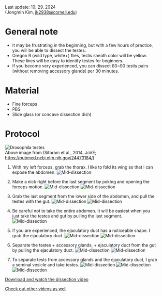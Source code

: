 
Last update: 10. 29. 2024 <br>
(Jongmin Kim, jk2938@cornell.edu)

# General note
- It may be frustrating in the beginning, but with a few hours of practice, you will be able to dissect the testes.
- Oregon R (wild type, white+) flies, testis sheath color will be yellow. These lines will be easy to identify testes for beginners.
- If you become very experienced, you can dissect 80~90 testis pairs (without removing accessory glands) per 30 minutes.
  
# Material
- Fine forceps
- PBS
- Slide glass (or concave dissection dish)

# Protocol

![Drosophila testes](https://cdn.ncbi.nlm.nih.gov/pmc/blobs/c1b7/4089415/5c6aaa757e3b/jove-83-51058-1.jpg?raw=true  "Drosophila testes")
<br>Above image from (Sitaram et al., 2014, JoVE; https://pubmed.ncbi.nlm.nih.gov/24473184/)

1. With my left forceps, grab the thorax. I like to fold its wing so that I can expose the abdomen.
![Mid-dissection](https://github.com/jongminkimlab/Storage/blob/main/Pr_d01.png?raw=true "Mid-dissection")

2. Make a nick right before the last segment by poking and opening the forceps motion.
![Mid-dissection](https://github.com/jongminkimlab/Storage/blob/main/Pr_d02.png?raw=true "Mid-dissection")
![Mid-dissection](https://github.com/jongminkimlab/Storage/blob/main/Pr_d03.png?raw=true "Mid-dissection")

3. Grab the last segment from the lower side of the abdomen, and pull the testes with the gut.
![Mid-dissection](https://github.com/jongminkimlab/Storage/blob/main/Pr_d04.png?raw=true "Mid-dissection")
![Mid-dissection](https://github.com/jongminkimlab/Storage/blob/main/Pr_d05.png?raw=true "Mid-dissection")

4. Be careful not to take the entire abdomen. It will be easiest when you just take the testes and gut by pulling the last segment.
![Mid-dissection](https://github.com/jongminkimlab/Storage/blob/main/Pr_d06.png?raw=true "Mid-dissection")

5. If you are experienced, the ejaculatory duct has a noticeable shape. I grab the ejaculatory duct.
![Mid-dissection](https://github.com/jongminkimlab/Storage/blob/main/Pr_d07.png?raw=true "Mid-dissection")
![Mid-dissection](https://github.com/jongminkimlab/Storage/blob/main/Pr_d08.png?raw=true "Mid-dissection")


6. Separate the testes + accessory glands, + ejaculatory duct from the gut by pulling the ejaculatory duct.
![Mid-dissection](https://github.com/jongminkimlab/Storage/blob/main/Pr_d09.png?raw=true "Mid-dissection")
![Mid-dissection](https://github.com/jongminkimlab/Storage/blob/main/Pr_d10.png?raw=true "Mid-dissection")

7. To separate tests from accessory glands and the ejaculatory duct, I grab a seminal vesicle and take testes.
![Mid-dissection](https://github.com/jongminkimlab/Storage/blob/main/Pr_d11.png?raw=true "Mid-dissection")
![Mid-dissection](https://github.com/jongminkimlab/Storage/blob/main/Pr_d12.png?raw=true "Mid-dissection")
![Mid-dissection](https://github.com/jongminkimlab/Storage/blob/main/Pr_d13.png?raw=true "Mid-dissection")

[Download and watch the dissection video](https://github.com/jongminkimlab/Storage/blob/main/Pr_FlyTestisDissection_24-0805.mp4)

[Check out other videos as well](https://app.jove.com/v/2641/isolation-of-drosophila-melanogaster-testes)
